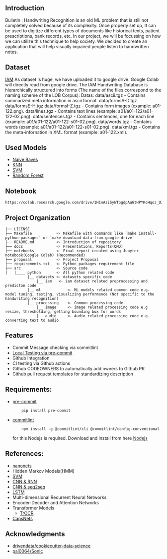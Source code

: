 ## Introduction

Bulletin : Handwriting Recognition is an old ML problem that is still not completely solved because of its complexity. Once properly set up, It can be used to digitize different types of documents like historical texts, patient prescriptions, bank records, etc. In our project, we will be focussing on how we can utilize this technique to help society. We decided to create an application that will help visually impaired people listen to handwritten notes.

## Dataset 
[IAM](https://fki.tic.heia-fr.ch/databases/download-the-iam-handwriting-database)
    As dataset is huge, we have uploaded it to google drive. Google Colab will directly read from google drive. 
    The IAM Handwriting Database is hierarchically structured into forms (The name of the files correspond to the naming scheme of the LOB Corpus):
    Datas:
    data/ascii.tgz - Contains summarized meta information in ascii format.
    data/formsA-D.tgz data/formsE-H.tgz data/formsI-Z.tgz - Contains form images (example: a01-122.png).
    data/lines.tgz - Contains text lines (example: a01/a01-122/a01-122-02.png).
    data/sentences.tgz - Contains sentences, one for each line (example: a01/a01-122/a01-122-s01-02.png).
    data/words.tgz - Contains words (example: a01/a01-122/a01-122-s01-02.png).
    data/xml.tgz - Contains the meta-infornation in XML format (example: a01-122.xml).
   
## Used Models

- [Naive Bayes](https://en.wikipedia.org/wiki/Naive_Bayes_classifier)
- [KNN](https://en.wikipedia.org/wiki/K-nearest_neighbors_algorithm)
- [SVM](https://en.wikipedia.org/wiki/Support_vector_machine)
- [Random Forest](https://en.wikipedia.org/wiki/Random_forest)

## Notebook
    https://colab.research.google.com/drive/1H1nAziSyWTogdpAuGtHPYKoHqoz_UJYF 

## Project Organization

```
├── LICENSE
├── Makefile           <- Makefile with commands like `make install-python-packages` or `make download-data-from-google-drive`
├── README.md          <- Introduction of repository
├── docs               <- Presentations, Reports(QMD)
├── notebooks          <- Final report created using Jupyter notebook(Google Colab) (Recommended)
├── proposal           <- Project Proposal
├── requirements.txt   <- Python packages requirement file
├── src                <- Source code
|   |____ python       <- All python related code
          |__ datasets <- datasets specific code
              |__ iam   <- iam dataset related preprocessing and predicton code
          |__ ml            <- ML models related common code e.g. model tuning, testing, visualizing performance (Not specific to the handwriting recognition)
          |__ processing    <- Common processing code
              |__ image     <- image related processing code e.g resize, thresholding, getting bounding box for words 
              |__ audio     <- Audio related processing code e.g. converting text to audio

```
## Features

- Commit Message checking via commitlint
- [Local Testing via pre-commit](https://pre-commit.com/)
- Github Integration 
- CI testing via Github actions
- Github CODEOWNERS to automatically add owners to Github PR
- Github pull request templates for standardizing description

## Requirements:
- [pre-commit](https://pre-commit.com/)
    ```
        pip install pre-commit
    ```
- [commitlint](https://github.com/conventional-changelog/commitlint)
    ```
        npm install -g @commitlint/cli @commitlint/config-conventional
    ```
    for this Nodejs is required. Download and install from here [Nodejs](https://nodejs.org/en/download/)


## References:

- [nanonets](https://nanonets.com/blog/handwritten-character-recognition/)
- Hidden Markov Models(HMM)
- [SVM](https://labelyourdata.com/articles/ai-handwriting-recognition)
- [CNN & RNN](https://towardsdatascience.com/build-a-handwritten-text-recognition-system-using-tensorflow-2326a3487cd5)
- [CNN & seq2seq](https://arxiv.org/abs/2112.13328)
- [LSTM](http://cs231n.stanford.edu/reports/2017/pdfs/810.pdf)
- Multi-dimensional Recurrent Neural Networks 
- Encoder-Decoder and Attention Networks
- Transformer Models
    - [TrOCR](https://utorontomist.medium.com/handwriting-recognition-using-deep-learning-14ec078872b0)
- [CapsNets](https://towardsdatascience.com/https-medium-com-rachelwiles-have-we-solved-the-problem-of-handwriting-recognition-712e279f373b)
    

## Acknowledgments
- [drivendata/cookiecutter-data-science](https://github.com/drivendata/cookiecutter-data-science)
- [pal0064/Sonic](https://github.com/pal0064/Sonic)
